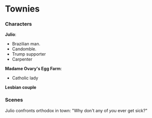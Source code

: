 <html>
<head>
<!--include head.txt -->
<title>
            Townies
</title>
</head>

<body>
<!--include logo.txt -->
<!--include menu.txt -->

# Townies


### Characters

**Julio**:
- Brazilian man.
- Candomble.
- Trump supporter
- Carpenter

**Madame Ovary's Egg Farm**:
- Catholic lady

**Lesbian couple**

### Scenes

Julio confronts orthodox in town: "Why don't any of *you* ever get sick?"

</body>
</html>
